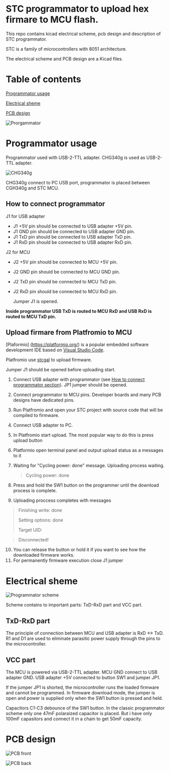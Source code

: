 # STC programmator to upload hex firmare to MCU flash.

This repo contains kicad electrical scheme, pcb design and description of STC programmator.

STC is a family of microcontrollers with 8051 architecture.

The electrical scheme and PCB design are a Kicad files. 

# Table of contents
[Programmator usage](https://github.com/mgoblin/STC-programmator/edit/main/README.md#programmator-usage)

[Electrical sheme](https://github.com/mgoblin/STC-programmator/edit/main/README.md#electrical-sheme)

[PCB design](https://github.com/mgoblin/STC-programmator/edit/main/README.md#pcb-design)

![Prorgammator](/images/programmator_view.jpg)

# Programmator usage
Programmator used with USB-2-TTL adapter. CHG340g is used as USB-2-TTL adapter.

![CHG340g](/images/ch340g.jpeg)

CHG340g connect to PC USB port, programmator is placed between CGH340g and STC MCU. 

## How to connect programmator
J1 for USB adapter
 - J1 +5V pin should be connected to USB adapter +5V pin.
 - J1 GND pin should be connected to USB adapter GND pin.
 - J1 TxD pin should be connected to USB adapter TxD pin.
 - J1 RxD pin should be connected to USB adapter RxD pin.

J2 for MCU 
 - J2 +5V pin should be connected to MCU +5V pin.
 - J2 GND pin should be connected to MCU GND pin.
 - J2 TxD pin should be connected to MCU TxD pin.
 - J2 RxD pin should be connected to MCU RxD pin.

   Jumper J1 is opened.

**Inside programmator USB TxD is routed to MCU RxD and USB RxD is routed to MCU TxD pin.**

## Upload firmare from Platfromio to MCU
[Plaformio] (https://platformio.org/) is a popular embedded software development IDE based on [Visual Studio Code](https://code.visualstudio.com/).

Platfromio use [stcgal](https://github.com/grigorig/stcgal/) to upload firmware. 

Jumper J1 should be opened before uploading start. 

1. Connect USB adapter with programmator (see [How to connect programmator section](#How-to-connect-programmator)). JP1 jumper should be opened.
2. Connect programmator to MCU pins. Developer boards and many PCB designs have dedicated pins.
3. Run Platfromio and open your STC project with source code that will be compiled to firmware.
4. Connect USB adapter to PC.
5. In Platfromio start upload. The most popular way to do this is press upload button
6. Platformio open terminal panel and output upload status as a messages to it
7. Waiting for "Cycling power: done" message. Uploading process waiting.
   > Cycling power: done
8. Press and hold the SW1 button on the programmer until the download process is complete.
    
9. Uploading proccess completes with messages
>Finishing write: done
>
>Setting options: done
>
>Target UID: <MCU chipid here>

>Disconnected!
>
10. You can release the button or hold it if you want to see how the downloaded firmware works.
11. For permanently firmware execution close J1 jumper


# Electrical sheme

![Programmator scheme](/images/STC15_programmator_scheme.png)

Scheme contains to important parts: TxD-RxD part and VCC part.

## TxD-RxD part
The principle of connection between MCU and USB adapter is RxD <-> TxD.
R1 and D1 are used to eliminate parasitic power supply through the pins to the microcontroller. 

## VCC part
The MCU is powered via USB-2-TTL adapter. MCU GND connect to USB adapter GND.
USB adapter +5V connected to button SW1 and jumper JP1.

If the jumper JP1 is shorted, the microcontroller runs the loaded firmware and cannot be programmed.
In firmware download mode, the jumper is open and power is supplied only when the SW1 button is pressed and held.

Capacitors C1-C3 debounce of the SW1 button. In the classic programmator scheme only one 47mF polaraized capacitor is placed. 
But i have only 100mF capasitors and connect it in a chain to get 50mF capacity.    

# PCB design
![PCB front](/images/STC15_programmator_front.jpg)

![PCB back](/images/STC15_programmator_back.jpg)
